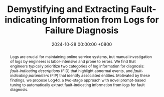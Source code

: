 ---
title:          "Demystifying and Extracting Fault-indicating Information from Logs for Failure Diagnosis"
date:           2024-10-28 00:00:00 +0800
selected:       false
pub:            >-
                The International Symposium on Software Reliability Engineering, Tsukuba, Japan, Oct 2024.
pub_pre:        >-
                <span class="badge badge-pill badge-custom badge-info">ISSRE'24</span>
# pub_post:       'Under review.'
# pub_last:       '<span class="badge badge-pill badge-custom badge-secondary">Conference</span><span class="badge badge-pill badge-custom badge-warning">Poster</span>'
abstract: >-
    Logs are crucial for maintaining online service systems, but manual investigation of logs by engineers is labor-intensive and prone to errors.
    We find that engineers typically prioritize two categories of log information for diagnosis: <i>fault-indicating descriptions</i> (FID) that highlight abnormal events, and <i> fault-indicating parameters </i> (FIP) that identify associated entities.
    Motivated by these findings, we propose Log4d, a two-stage approach with novel prompt-based tuning to automatically extract fault-indicating information from logs for fault diagnosis.



# cover:          assets/images/covers/Prism-cover.png
authors:
    - Junjie Huang
    - Zhihan Jiang
    - Jinyang Liu
    - Yintong Huo
    - Jiazhen Gu
    - Zhuangbin Chen†
    - Cong Feng
    - Hui Dong
    - Zengyin Yang
    - Michael R. Lyu
links:
  Paper: 
  Arxiv:
  Project:
  Slides: 
  DOI: 
  BibTex: 
---